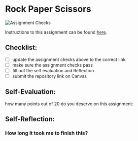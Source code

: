 Rock Paper Scissors
===================================
![Assignment Checks](https://github.com/IT3049C/3.Rock-Paper-Scissors/workflows/Assignment%20Checks/badge.svg)

Instructions to this assignment can be found [here](https://leach-it3049c.github.io/Material/Assignments/3.Rock_Paper_Scissors/).

## Checklist:
- [ ] update the assignment checks above to the correct link
- [ ] make sure the assignment checks pass
- [ ] fill out the self evaluation and Reflection
- [ ] submit the repository link on Canvas

## Self-Evaluation: 
how many points out of 20 do you deserve on this assignment: 

## Self-Reflection:


### How long it took me to finish this?
